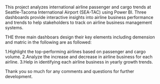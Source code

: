 This project analyzes international airline passenger and cargo trends at Seattle-Tacoma International Airport (SEA-TAC) using Power BI. Three dashboards provide interactive insights into airline business performance and trends to help stakeholders to  track on airline business management systems.

THE three main dashboars design their key elements including demension and matric in the following are as followed:

1.Highlight the top-performing airlines based on passenger and cargo volume.
2.Analyze the increase and decrease in airline business for each airline.
3.Help in identifying each airline business in yearly growth trends.


Thank you so much for any comments and questions for further development.
